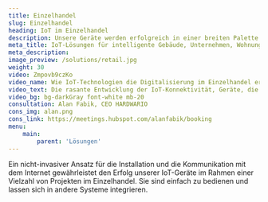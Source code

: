 ```yaml
---
title: Einzelhandel 
slug: Einzelhandel 
heading: IoT im Einzelhandel 
description: Unsere Geräte werden erfolgreich in einer breiten Palette von Einzelhandelsprojekten eingesetzt. 
meta_title: IoT-Lösungen für intelligente Gebäude, Unternehmen, Wohnungen und Städte 
meta_description: 
image_preview: /solutions/retail.jpg 
weight: 30 
video: Zmpovb9czKo 
video_name: Wie IoT-Technologien die Digitalisierung im Einzelhandel erleichtern 
video_text: Die rasante Entwicklung der IoT-Konnektivität, Geräte, die seit Jahren mit Batterien betrieben werden, ein nicht-invasiver Ansatz und erschwingliche Preise ermöglichen heute die schnelle Digitalisierung vieler Branchen. Einer der vielversprechendsten Anwendungsbereiche des IoT ist zweifellos der Einzelhandel. 
video_bg: bg-darkGray font-white mb-20 
consultation: Alan Fabik, CEO HARDWARIO 
cons_img: alan.png 
cons_link: https://meetings.hubspot.com/alanfabik/booking 
menu: 
    main: 
        parent: 'Lösungen'
---
```


Ein nicht-invasiver Ansatz für die Installation und die Kommunikation mit dem Internet gewährleistet den Erfolg unserer IoT-Geräte im Rahmen einer Vielzahl von Projekten im Einzelhandel. Sie sind einfach zu bedienen und lassen sich in andere Systeme integrieren.
